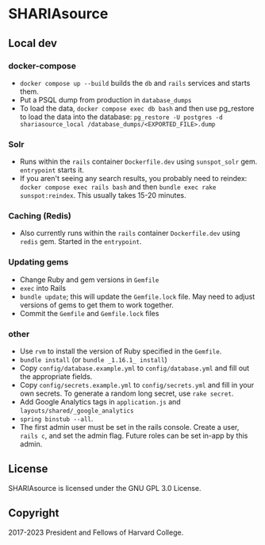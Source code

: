 # SHARIAsource

## Local dev

### docker-compose
- `docker compose up --build` builds the `db` and `rails` services and starts them.
- Put a PSQL dump from production in `database_dumps`
- To load the data, `docker compose exec db bash` and then use pg_restore to load the data into the database: `pg_restore -U postgres -d shariasource_local /database_dumps/<EXPORTED_FILE>.dump`

### Solr
- Runs within the `rails` container `Dockerfile.dev` using `sunspot_solr` gem. `entrypoint` starts it.
- If you aren't seeing any search results, you probably need to reindex: `docker compose exec rails bash` and then `bundle exec rake sunspot:reindex`. This usually takes 15-20 minutes.

### Caching (Redis)
- Also currently runs within the `rails` container `Dockerfile.dev` using `redis` gem. Started in the `entrypoint`.

### Updating gems
- Change Ruby and gem versions in `Gemfile`
- `exec` into Rails
- `bundle update`; this will update the `Gemfile.lock` file. May need to adjust versions of gems to get them to work together.
- Commit the `Gemfile` and `Gemfile.lock` files

### other

- Use `rvm` to install the version of Ruby specified in the `Gemfile`.
- `bundle install` (or `bundle _1.16.1_ install`)
- Copy `config/database.example.yml` to `config/database.yml` and fill out the appropriate fields.
- Copy `config/secrets.example.yml` to `config/secrets.yml` and fill in your own secrets. To generate a random long secret, use `rake secret`.
- Add Google Analytics tags in `application.js` and `layouts/shared/_google_analytics`
- `spring binstub --all`.
- The first admin user must be set in the rails console. Create a user, `rails c`, and set the admin flag. Future roles can be set in-app by this admin.


## License

SHARIAsource is licensed under the GNU GPL 3.0 License.

## Copyright

2017-2023 President and Fellows of Harvard College.
